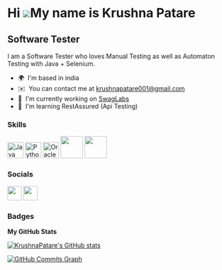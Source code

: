 Hi ![](https://user-images.githubusercontent.com/18350557/176309783-0785949b-9127-417c-8b55-ab5a4333674e.gif)My name is Krushna Patare
======================================================================================================================================

Software Tester
---------------

I am a Software Tester who loves Manual Testing as well as Automaton Testing with Java + Selenium.

* 🌍  I'm based in india
* ✉️  You can contact me at [krushnapatare001@gmail.com](mailto:krushnapatare001@gmail.com)
* 🚀  I'm currently working on [SwagLabs](http://www.saucedemo.com/)
* 🧠  I'm learning RestAssured (Api Testing)

### Skills




<p align="left">
  
<a href="https://www.oracle.com/java/" target="_blank" rel="noreferrer"><img src="https://raw.githubusercontent.com/danielcranney/readme-generator/main/public/icons/skills/java-colored.svg" width="36" height="36" alt="Java" /></a>
<a href="https://www.python.org/" target="_blank" rel="noreferrer"><img src="https://raw.githubusercontent.com/danielcranney/readme-generator/main/public/icons/skills/python-colored.svg" width="36" height="36" alt="Python" /></a>
<a href="https://www.oracle.com/uk/index.html" target="_blank" rel="noreferrer"><img src="https://raw.githubusercontent.com/danielcranney/readme-generator/main/public/icons/skills/oracle-colored.svg" width="36" height="36" alt="Oracle" /></a>
<img src="https://www.testautomatisierung.org/wp-content/uploads/postman.jpg" width=50/>
<img src="https://icon-library.com/images/sql-icon/sql-icon-24.jpg" width=50/>
</p>

### Socials

<p align="left"> <a href="https://www.github.com/KrushnaPatare" target="_blank" rel="noreferrer"><img src="https://raw.githubusercontent.com/danielcranney/readme-generator/main/public/icons/socials/github.svg" width="32" height="32" /></a> <a href="https://www.linkedin.com/in/krushna-patare-205414262" target="_blank" rel="noreferrer"><img src="https://raw.githubusercontent.com/danielcranney/readme-generator/main/public/icons/socials/linkedin.svg" width="32" height="32" /></a></p>

### Badges

<b>My GitHub Stats</b>

<a href="http://www.github.com/KrushnaPatare"><img src="https://github-readme-stats.vercel.app/api?username=KrushnaPatare&show_icons=true&hide=&count_private=true&title_color=0891b2&text_color=ffffff&icon_color=0891b2&bg_color=1c1917&hide_border=true&show_icons=true" alt="KrushnaPatare's GitHub stats" /></a>

<a href="http://www.github.com/KrushnaPatare"><img src="https://github-readme-activity-graph.cyclic.app/graph?username=KrushnaPatare&bg_color=1c1917&color=ffffff&line=0891b2&point=ffffff&area_color=1c1917&area=true&hide_border=true&custom_title=GitHub%20Commits%20Graph" alt="GitHub Commits Graph" /></a>
